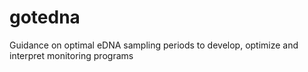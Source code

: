 # gotedna
Guidance on optimal eDNA sampling periods to develop, optimize and interpret monitoring programs
